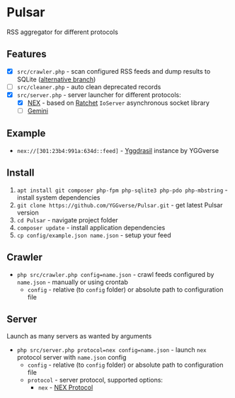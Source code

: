 # Pulsar

RSS aggregator for different protocols

## Features

* [x] `src/crawler.php` - scan configured RSS feeds and dump results to SQLite ([alternative branch](https://github.com/YGGverse/Pulsar/tree/fs))
* [ ] `src/cleaner.php` - auto clean deprecated records
* [x] `src/server.php` - server launcher for different protocols:
  * [x] [NEX](https://nightfall.city/nex/info/specification.txt) - based on [Ratchet](https://github.com/ratchetphp/Ratchet) `IoServer` asynchronous socket library
  * [ ] [Gemini](https://geminiprotocol.net)

## Example

* `nex://[301:23b4:991a:634d::feed]` - [Yggdrasil](https://github.com/yggdrasil-network/yggdrasil-go) instance by YGGverse

## Install

1. `apt install git composer php-fpm php-sqlite3 php-pdo php-mbstring` - install system dependencies
2. `git clone https://github.com/YGGverse/Pulsar.git` - get latest Pulsar version
3. `cd Pulsar` - navigate project folder
4. `composer update` - install application dependencies
5. `cp config/example.json name.json` - setup your feed

## Crawler

* `php src/crawler.php config=name.json` - crawl feeds configured by `name.json` - manually or using crontab
  * `config` - relative (to `config` folder) or absolute path to configuration file

## Server

Launch as many servers as wanted by arguments

* `php src/server.php protocol=nex config=name.json` - launch `nex` protocol server with `name.json` config
  * `config` - relative (to `config` folder) or absolute path to configuration file
  * `protocol` - server protocol, supported options:
    * `nex` - [NEX Protocol](https://nightfall.city/nex/info/specification.txt)
